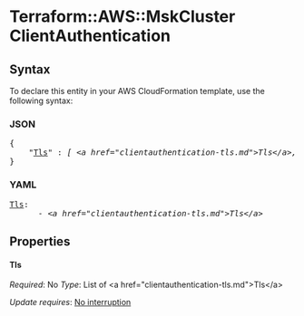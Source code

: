 # Terraform::AWS::MskCluster ClientAuthentication

## Syntax

To declare this entity in your AWS CloudFormation template, use the following syntax:

### JSON

<pre>
{
    "<a href="#tls" title="Tls">Tls</a>" : <i>[ &lt;a href=&#34;clientauthentication-tls.md&#34;&gt;Tls&lt;/a&gt;, ... ]</i>
}
</pre>

### YAML

<pre>
<a href="#tls" title="Tls">Tls</a>: <i>
      - &lt;a href=&#34;clientauthentication-tls.md&#34;&gt;Tls&lt;/a&gt;</i>
</pre>

## Properties

#### Tls

_Required_: No
_Type_: List of &lt;a href=&#34;clientauthentication-tls.md&#34;&gt;Tls&lt;/a&gt;

_Update requires_: [No interruption](https://docs.aws.amazon.com/AWSCloudFormation/latest/UserGuide/using-cfn-updating-stacks-update-behaviors.html#update-no-interrupt)

